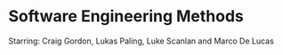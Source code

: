 # Software Engineering Methods

Starring: Craig Gordon, Lukas Paling, Luke Scanlan and Marco De Lucas